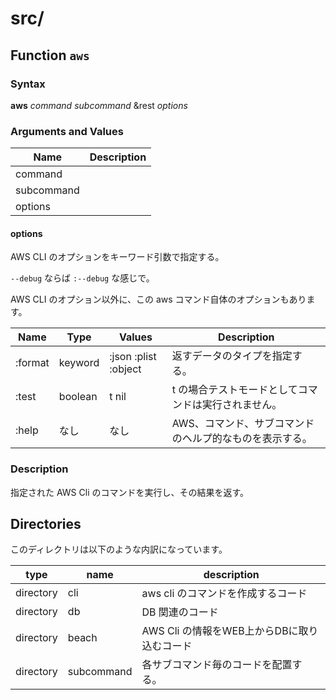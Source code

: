 # src/

## Function `aws`

### Syntax

__aws__ _command_ _subcommand_ &rest _options_


### Arguments and Values

| Name       | Description |
|------------|-------------|
| command    |             |
| subcommand |             |
| options    |             |


#### options

AWS CLI のオプションをキーワード引数で指定する。

`--debug` ならば `:--debug` な感じで。

AWS CLI のオプション以外に、この aws コマンド自体のオプションもあります。

| Name    | Type    | Values               | Description                                          |
|---------|---------|----------------------|------------------------------------------------------|
| :format | keyword | :json :plist :object | 返すデータのタイプを指定する。                       |
| :test   | boolean | t nil                | t の場合テストモードとしてコマンドは実行されません。 |
| :help   | なし    | なし                 | AWS、コマンド、サブコマンド のヘルプ的なものを表示する。     |

### Description

指定された AWS Cli のコマンドを実行し、その結果を返す。

## Directories

このディレクトリは以下のような内訳になっています。

| type      | name       | description                                 |
|-----------|------------|---------------------------------------------|
| directory | cli        | aws cli のコマンドを作成するコード          |
| directory | db         | DB 関連のコード                             |
| directory | beach      | AWS Cli の情報をWEB上からDBに取り込むコード |
| directory | subcommand | 各サブコマンド毎のコードを配置する。        |

